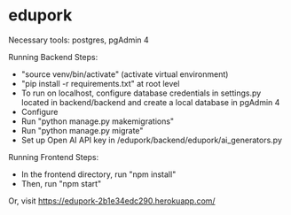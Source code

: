 # edupork

Necessary tools: postgres, pgAdmin 4

Running Backend Steps:
- "source venv/bin/activate" (activate virtual environment)
- "pip install -r requirements.txt"  at root level
- To run on localhost, configure database credentials in settings.py located in backend/backend and create a local database in pgAdmin 4
- Configure 
- Run "python manage.py makemigrations"
- Run "python manage.py migrate"
- Set up Open AI API key in /edupork/backend/edupork/ai_generators.py

Running Frontend Steps:
- In the frontend directory, run "npm install"
- Then, run "npm start"

Or, visit https://edupork-2b1e34edc290.herokuapp.com/


